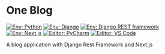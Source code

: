 # One Blog

[![Env: Python](https://img.shields.io/badge/python-v3.11-blue)](https://docs.python.org/ja/3.11/)
[![Env: Django](https://img.shields.io/badge/Django-v4.2.7-blue?logo=django)](https://docs.djangoproject.com/ja/4.2/)
[![Env: Django REST framework](https://img.shields.io/badge/Django_REST_framework-v3.14.0-blue)](https://www.django-rest-framework.org/)
[![Env: Next.js](https://img.shields.io/badge/Next.js-v14.0.4-blue)](https://nextjs.org/docs)
[![Editor: PyCharm](https://img.shields.io/badge/PyCharm-000?logo=pycharm)](https://pleiades.io/help/pycharm/getting-started.html)
[![Editor: VS Code](https://img.shields.io/badge/VS_Code-000?logo=visualstudiocode)](https://code.visualstudio.com/docs)

A blog application with Django Rest Framework and Next.js
